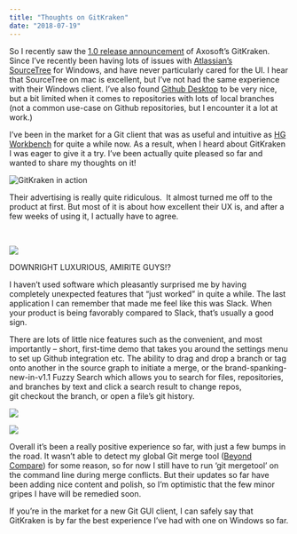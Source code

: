 ```yaml
---
title: "Thoughts on GitKraken"
date: "2018-07-19"
---
```


So I recently saw the [1.0 release announcement](https://blog.axosoft.com/2016/03/29/axosoft-gitkraken-v1/ "Release v1.0") of Axosoft’s GitKraken. Since I’ve recently been having lots of issues with [Atlassian’s SourceTree](https://www.sourcetreeapp.com/ "SourceTree") for Windows, and have never particularly cared for the UI. I hear that SourceTree on mac is excellent, but I’ve not had the same experience with their Windows client. I’ve also found [Github Desktop](https://desktop.github.com/ "Github Desktop") to be very nice, but a bit limited when it comes to repositories with lots of local branches (not a common use-case on Github repositories, but I encounter it a lot at work.)

I’ve been in the market for a Git client that was as useful and intuitive as [HG Workbench](http://tortoisehg.bitbucket.org/ "HG Workbench") for quite a while now. As a result, when I heard about GitKraken I was eager to give it a try. I’ve been actually quite pleased so far and wanted to share my thoughts on it!

![GitKraken in action](images/gitkraken_2016-04-14_04-05-04.png)

Their advertising is really quite ridiculous.  It almost turned me off to the product at first. But most of it is about how excellent their UX is, and after a few weeks of using it, I actually have to agree.

 

![](images/AGK-Beauty-Utility-Graph-Divider-2.gif)

DOWNRIGHT LUXURIOUS, AMIRITE GUYS!?

I haven’t used software which pleasantly surprised me by having completely unexpected features that “just worked” in quite a while. The last application I can remember that made me feel like this was Slack. When your product is being favorably compared to Slack, that’s usually a good sign.

There are lots of little nice features such as the convenient, and most importantly – short, first-time demo that takes you around the settings menu to set up Github integration etc. The ability to drag and drop a branch or tag onto another in the source graph to initiate a merge, or the brand-spanking-new-in-v1.1 Fuzzy Search which allows you to search for files, repositories, and branches by text and click a search result to change repos, git checkout the branch, or open a file’s git history.

![](images/gitkraken_2016-04-14_04-36-30.png)

[![](images/gitkraken_2016-04-14_04-36-30.png)](https://dancerscode.com/blog/wp-content/uploads/2016/04/gitkraken_2016-04-14_04-36-30.png)

Overall it’s been a really positive experience so far, with just a few bumps in the road. It wasn’t able to detect my global Git merge tool ([Beyond Compare](http://www.scootersoftware.com/ "Beyond Compare by Scooter Software")) for some reason, so for now I still have to run ‘git mergetool’ on the command line during merge conflicts. But their updates so far have been adding nice content and polish, so I’m optimistic that the few minor gripes I have will be remedied soon.

If you’re in the market for a new Git GUI client, I can safely say that GitKraken is by far the best experience I’ve had with one on Windows so far.
